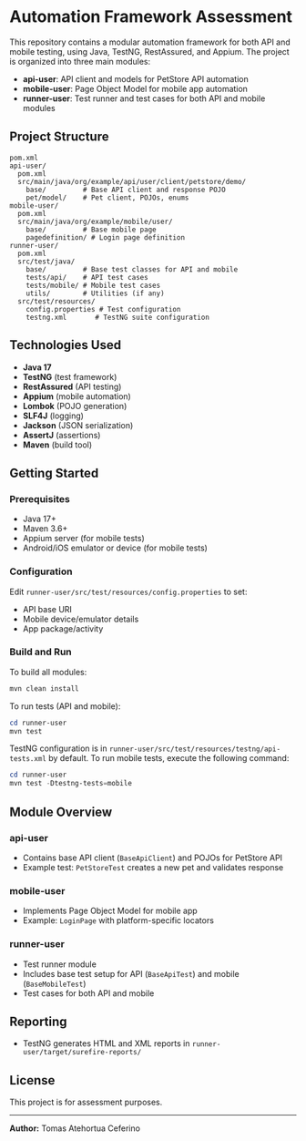# Automation Framework Assessment

This repository contains a modular automation framework for both API and mobile testing, using Java, TestNG, RestAssured, and Appium. The project is organized into three main modules:

- **api-user**: API client and models for PetStore API automation
- **mobile-user**: Page Object Model for mobile app automation
- **runner-user**: Test runner and test cases for both API and mobile modules

## Project Structure

```
pom.xml
api-user/
  pom.xml
  src/main/java/org/example/api/user/client/petstore/demo/
    base/         # Base API client and response POJO
    pet/model/    # Pet client, POJOs, enums
mobile-user/
  pom.xml
  src/main/java/org/example/mobile/user/
    base/         # Base mobile page
    pagedefinition/ # Login page definition
runner-user/
  pom.xml
  src/test/java/
    base/         # Base test classes for API and mobile
    tests/api/    # API test cases
    tests/mobile/ # Mobile test cases
    utils/        # Utilities (if any)
  src/test/resources/
    config.properties # Test configuration
    testng.xml       # TestNG suite configuration
```

## Technologies Used
- **Java 17**
- **TestNG** (test framework)
- **RestAssured** (API testing)
- **Appium** (mobile automation)
- **Lombok** (POJO generation)
- **SLF4J** (logging)
- **Jackson** (JSON serialization)
- **AssertJ** (assertions)
- **Maven** (build tool)

## Getting Started

### Prerequisites
- Java 17+
- Maven 3.6+
- Appium server (for mobile tests)
- Android/iOS emulator or device (for mobile tests)

### Configuration
Edit `runner-user/src/test/resources/config.properties` to set:
- API base URI
- Mobile device/emulator details
- App package/activity

### Build and Run

To build all modules:
```powershell
mvn clean install
```

To run tests (API and mobile):
```powershell
cd runner-user
mvn test
```

TestNG configuration is in `runner-user/src/test/resources/testng/api-tests.xml` by default. To run mobile tests, execute the following command:

```powershell
cd runner-user
mvn test -Dtestng-tests=mobile
```


## Module Overview

### api-user
- Contains base API client (`BaseApiClient`) and POJOs for PetStore API
- Example test: `PetStoreTest` creates a new pet and validates response

### mobile-user
- Implements Page Object Model for mobile app
- Example: `LoginPage` with platform-specific locators

### runner-user
- Test runner module
- Includes base test setup for API (`BaseApiTest`) and mobile (`BaseMobileTest`)
- Test cases for both API and mobile

## Reporting
- TestNG generates HTML and XML reports in `runner-user/target/surefire-reports/`

## License
This project is for assessment purposes.

---
**Author:** Tomas Atehortua Ceferino
